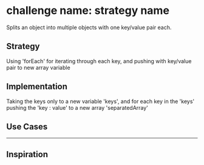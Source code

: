 # challenge name: strategy name

Splits an object into multiple objects with one key/value pair each.

## Strategy

Using 'forEach' for iterating through each key, and pushing with key/value pair to new array variable

## Implementation

Taking the keys only to a new variable 'keys', and for each key in the 'keys' pushing the 'key : value' to a new array 'separatedArray'

## Use Cases

---

## Inspiration

<!--
  was there any code, blog post, video, ... that inspired your solution?
  there's nothing wrong with adapting other people's code, just give them credit!
  and say how it inspired your solution.
-->
